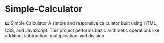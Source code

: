 # Simple-Calculator
📟 Simple Calculator A simple and responsive calculator built using HTML, CSS, and JavaScript. 
This project performs basic arithmetic operations like addition, subtraction, multiplication, and division
